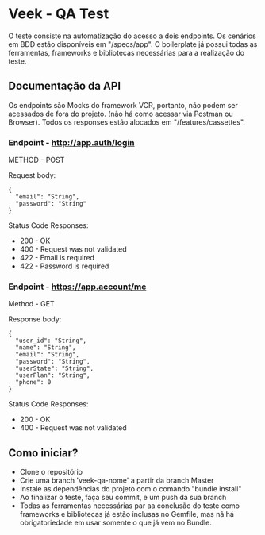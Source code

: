 # Veek - QA Test

O teste consiste na automatização do acesso a dois endpoints. Os cenários em BDD estão disponíveis em "/specs/app". O boilerplate já possui todas as ferramentas, frameworks e bibliotecas necessárias para a realização do teste.


## Documentação da API

Os endpoints são Mocks do framework VCR, portanto, não podem ser acessados de fora do projeto. (não há como acessar via Postman ou Browser). Todos os responses estão alocados em "/features/cassettes".


### Endpoint - http://app.auth/login
METHOD - POST

Request body:

    {
      "email": "String",
      "password": "String"
    }


Status Code Responses:
- 200 - OK
- 400 - Request was not validated
- 422 - Email is required
- 422 - Password is required



### Endpoint - https://app.account/me
Method - GET

Response body:

    {
      "user_id": "String",
      "name": "String",
      "email": "String",
      "password": "String",
      "userState": "String",
      "userPlan": "String",
      "phone": 0
    }


Status Code Responses:
- 200 - OK
- 400 - Request was not validated



## Como iniciar?

- Clone o repositório
- Crie uma branch 'veek-qa-nome' a partir da branch Master
- Instale as dependências do projeto com o comando "bundle install"
- Ao finalizar o teste, faça seu commit, e um push da sua branch
- Todas as ferramentas necessárias par aa conclusão do teste como frameworks e bibliotecas já estão inclusas no Gemfile, mas nã há obrigatoriedade em usar somente o que já vem no Bundle.
